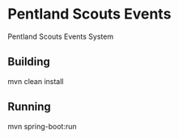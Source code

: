 # Pentland Scouts Events
Pentland Scouts Events System

## Building
mvn clean install 

## Running
mvn spring-boot:run
